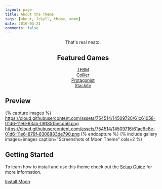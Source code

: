 ```yaml
---
layout: page
title: About the Theme
tags: [about, Jekyll, theme, moon]
date: 2016-03-21
comments: false
---
```

    
<center>That's real neato.

## Featured Games
<div markdown="0"><a href="https://mannnnnn.github.io/markdown-syntax/#" class="btn btn-success"> TFBM</a></div><div markdown="0">   <a href="#" class="btn btn-warning">Collier</a></div><div markdown="0">   <a href="#" class="btn btn-danger">Protagonist</a></div><div markdown="0"><a href="#" class="btn btn-info">Stackity</a></div>
</center>

## Preview

{% capture images %}
    https://cloud.githubusercontent.com/assets/754514/14509720/61c61058-01d6-11e6-93ab-0918515ecd56.png
    https://cloud.githubusercontent.com/assets/754514/14509716/61ac6c8e-01d6-11e6-879f-8308883de790.png
{% endcapture %}
{% include gallery images=images caption="Screenshots of Moon Theme" cols=2 %}

## Getting Started

To learn how to install and use this theme check out the [Setup Guide](http://taylantatli.me/Moon/moon-theme/) for more information.
      
[Install Moon](https://github.com/TaylanTatli/Moon)
